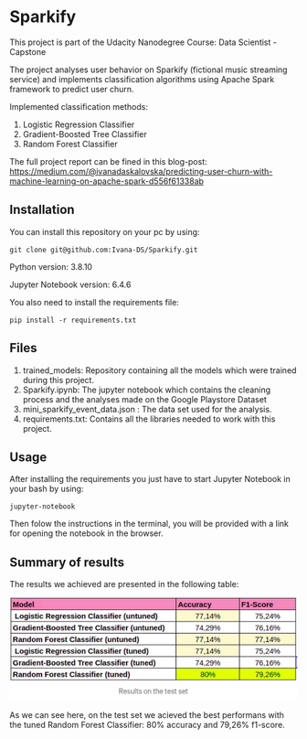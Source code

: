 # Sparkify
This project is part of the Udacity Nanodegree Course: Data Scientist - Capstone

The project analyses user behavior on Sparkify (fictional music streaming service) and implements classification 
algorithms using Apache Spark framework to predict user churn.

Implemented classification methods:

1. Logistic Regression Classifier
2. Gradient-Boosted Tree Classifier 
3. Random Forest Classifier

The full project report can be fined in this blog-post: 
https://medium.com/@ivanadaskalovska/predicting-user-churn-with-machine-learning-on-apache-spark-d556f61338ab

## Installation 

You can install this repository on your pc by using:
```
git clone git@github.com:Ivana-DS/Sparkify.git
```
Python version: 3.8.10

Jupyter Notebook version: 6.4.6

You also need to install the requirements file:
```
pip install -r requirements.txt
```

## Files

1. trained_models: Repository containing all the models which were trained during this project.  
2. Sparkify.ipynb: The jupyter notebook which contains the cleaning process and the analyses made on the Google Playstore Dataset
2. mini_sparkify_event_data.json : The data set used for the analysis. 
3. requirements.txt: Contains all the libraries needed to work with this project.

## Usage

After installing the requirements you just have to start Jupyter Notebook in your bash by using:
```
jupyter-notebook
```
Then folow the instructions in the terminal, you will be provided with a link for opening the notebook in the browser. 

## Summary of results

The results we achieved are presented in the following table:

![img.png](img.png)

As we can see here, on the test set we acieved the best performans with the tuned Random Forest Classifier: 
80% accuracy and 79,26% f1-score.